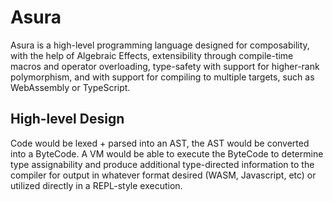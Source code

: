 # Asura

Asura is a high-level programming language designed for composability, with the help of Algebraic Effects, 
extensibility through compile-time macros and operator overloading, type-safety with support for higher-rank polymorphism, and with support for compiling to multiple targets, such as WebAssembly or TypeScript.

## High-level Design

Code would be lexed + parsed into an AST, the AST would be converted into a ByteCode. A VM would be able to execute the ByteCode to determine type assignability and produce additional type-directed information to the compiler for output in whatever format desired (WASM, Javascript, etc) or utilized directly in a REPL-style execution.